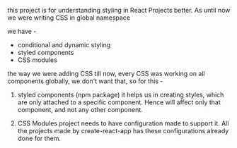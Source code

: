 this project is for understanding styling in React Projects better.
As until now we were writing CSS in global namespace

we have -
- conditional and dynamic styling
- styled components
- CSS modules


the way we were adding CSS till now, every CSS was working on all components globally, we don't want
that, so for this -

1. styled components (npm package)
it helps us in creating styles, which are only attached to a specific component. Hence will affect only
that component, and not any other component.

2. CSS Modules
project needs to have configuration made to support it. All the projects made by create-react-app has
these configurations already done for them.
